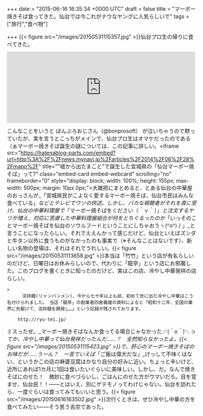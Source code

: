 
+++
date = "2015-06-16 16:35:34 +0000 UTC"
draft = false
title = "マーボー焼きそば食ってきた。仙台では今これがナウなヤングに人気らしいで"
tags = ["旅行","食べ物"]

+++
{{< figure src="/images/20150531115357.jpg"  >}}仙台プロ生の帰りに食べてきた。<iframe src="https://hatenablog-parts.com/embed?url=https%3A%2F%2Fblog.daruyanagi.jp%2Fentry%2F2015%2F06%2F10%2F165900" title="サトヤ+プロ生勉強会＠マイクロソフト東北支店 に参加してきたった #satoya #pronama - だるろぐ" class="embed-card embed-blogcard" scrolling="no" frameborder="0" style="display: block; width: 100%; height: 190px; max-width: 500px; margin: 10px 0px;"></iframe>こんなことをいうと ぼんぷろおじさん（@bonprosoft） が泣いちゃうので黙っていたが、実を言うとこっちがメインで、仙台プロ生はオマケだったのである（ぁマーボー焼きそば誕生の謎については、この記事に詳しい。<iframe src="https://hatenablog-parts.com/embed?url=http%3A%2F%2Fnews.mynavi.jp%2Farticles%2F2014%2F06%2F28%2Fmapo%2F" title=""嘘から出たまこと"で誕生した宮城県の「仙台マーボー焼そば」って?" class="embed-card embed-webcard" scrolling="no" frameborder="0" style="display: block; width: 100%; height: 155px; max-width: 500px; margin: 10px 0px;"></iframe>大雑把にまとめると、とある仙台の中華屋のおっさんが_「宮城県民がこよなく愛するマーボー焼そば、仙台市民はみんな食べている」_などとテレビでウソの供述。しかし、バカな視聴者がそれを真に受け、仙台の中華料理屋で_「マーボー焼そばをください（＾ｖ＾）」_と注文するヤツが増え、対応に苦慮した中華料理屋組合が何をとちぐるったのか_「いっそのことマーボー焼そばを仙台のソウルフードということにしちゃおうヽ(^o^)丿」_と言うことになったらしい。それでええんかって感じだけど、仙台といえばズンダと牛タン以外に食うものがなかったのも事実で（※そんなことはないです）、新しい名物の登場は、それはそれでうれしい。{{< figure src="/images/20150531113658.jpg"  >}}本当は「竹竹」という店が有名らしいのだけど、日曜日はお休みらしいので、代わりに「龍亭」という店にお邪魔した。このブログを書くときに知ったのだけど、実はこの店、冷やし中華発祥の店らしい。

    >
        　涼拌麺(リャンバンメン)、今から七十年以上も前、初めて世に出た冷やし中華はこう名付けられました。　当店「龍亭」の創業者四倉義雄の資料によると「昭和十二年、全国の業界に先駆けて、涼拌麺を開発し…」という記録が残されております。

        http://ryu-tei.jp/
    
ミスったぜ。_マーボー焼きそばなんか食ってる場合じゃなかった／(＾o＾)＼_ってか、冷やし中華って仙台発祥だったんだ……？　全然知らなかったよ。{{< figure src="/images/20150531115423.jpg"  >}}で、肝心のマーボー焼きそばのお味だが……うーん？　一言でいえば_「ご飯は偉大だな」_けっして不味くはない、というかこの店の麻婆豆腐はかなり自分の好みに近い。ちょっと辛いけど、近所にあれば1カ月に1回は食いたいぐらいに美味しい。しかし、だ。なんで焼きそばにのせた！　微妙に食べづらいし、ごはんにのせた方がウマいだろ。目を覚ませ、仙台民！！――とはいえ、別にゲテモノってわけじゃない。仙台を訪れたら、一度ぐらいは食ってみてもいいと思う。{{< figure src="/images/20150616163502.jpg"  >}}次行くときは、ぜひ冷やし中華の方を食べてみたい――そう思う吉宗であった。


